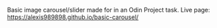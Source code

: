 Basic image carousel/slider made for in an Odin Project task.
Live page: https://alexis989898.github.io/basic-carousel/
